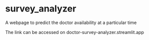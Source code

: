 # survey_analyzer
A webpage to predict the doctor availability at a particular time



The link can be accessed on doctor-survey-analyzer.streamlit.app
